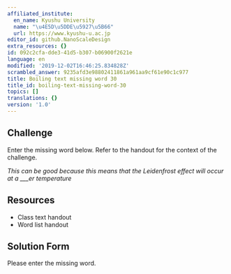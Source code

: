 ```yaml
---
affiliated_institute:
  en_name: Kyushu University
  name: "\u4E5D\u5DDE\u5927\u5B66"
  url: https://www.kyushu-u.ac.jp
editor_id: github.NanoScaleDesign
extra_resources: {}
id: 092c2cfa-dde3-41d5-b307-b06900f2621e
language: en
modified: '2019-12-02T16:46:25.834828Z'
scrambled_answer: 9235afd3e98802411861a961aa9cf61e90c1c977
title: Boiling text missing word 30
title_id: boiling-text-missing-word-30
topics: []
translations: {}
version: '1.0'
---
```


## Challenge
Enter the missing word below. Refer to the handout for the context of the challenge.

*This can be good because this means that the Leidenfrost effect will occur at a ___er temperature*


## Resources
- Class text handout
- Word list handout


## Solution Form
Please enter the missing word.
